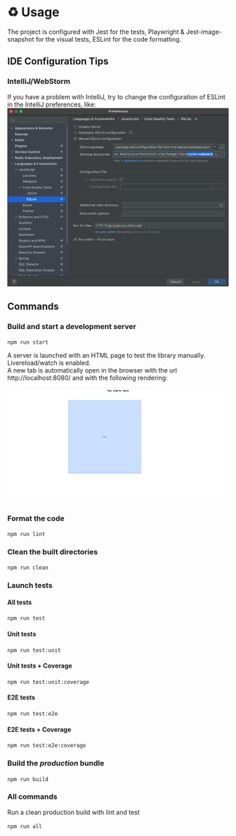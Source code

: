 # ♻️ Usage

The project is configured with Jest for the tests, Playwright & Jest-image-snapshot for the visual tests, ESLint for the code formatting.

## IDE Configuration Tips

### IntelliJ/WebStorm
If you have a problem with IntelliJ, try to change the configuration of ESLint in the IntelliJ preferences, like:
![eslint-config.png](../../images/es-webpack-eslint-config.png)

## Commands

### Build and start a development server
`npm run start`

A server is launched with an HTML page to test the library manually. \
Livereload/watch is enabled. \
A new tab is automatically open in the browser with the url http://localhost:8080/ and with the following rendering:

![Grid](../../images/start_library_rendering.png)


### Format the code
`npm run lint`

### Clean the built directories
`npm run clean`

### Launch tests
#### All tests 
`npm run test`

#### Unit tests
`npm run test:unit`

#### Unit tests + Coverage
`npm run test:unit:coverage`

#### E2E tests
`npm run test:e2e`

#### E2E tests + Coverage
`npm run test:e2e:coverage`

### Build the _production_ bundle
`npm run build`

### All commands
Run a clean production build with lint and test

`npm run all`
